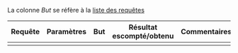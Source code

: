La colonne *But* se réfère à la [liste des requêtes](./Liste%20des%20requêtes.md)

| Requête | Paramètres | But | Résultat escompté/obtenu | Commentaires |
|---------|------------|-----|--------------------------|--------------|
|         |            |     |                          |              |